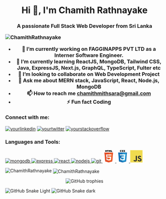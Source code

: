 <!-- Header -->
<h1 align="center">Hi 👋, I'm Chamith Rathnayake</h1>
<h3 align="center">A passionate Full Stack Web Developer from Sri Lanka

<!-- Profile Views & Stats -->
<p align="left"> <img src="https://komarev.com/ghpvc/?username=ChamithRathnayake&label=Profile%20views&color=0e75b6&style=flat" alt="ChamithRathnayake" /> </p>

<!-- Introduction -->
- 🔭 I’m currently working on FAGGINAPPS PVT LTD as a Interner Software Engineer.
- 🌱 I’m currently learning ReactJS, MongoDB, Tailwind CSS, Java, ExpressJS, Next.js, GraphQL, TypeScript, Fulter etc
- 👯 I’m looking to collaborate on Web Development Project
- 💬 Ask me about MERN stack, JavaScript, React, Node.js, MongoDB
- 📫 How to reach me chamithmithsara@gmail.com
- ⚡ Fun fact Coding

<!-- Social Media Badges -->
<h3 align="left">Connect with me:</h3>
<p align="left">
<a href="https://https://www.linkedin.com/in/chamithrathnayake/" target="blank"><img align="center" src="https://cdn.jsdelivr.net/npm/simple-icons@v3/icons/linkedin.svg" alt="yourlinkedin" height="30" width="40" /></a>
<a href="https://twitter.com/yourtwitter" target="blank"><img align="center" src="https://cdn.jsdelivr.net/npm/simple-icons@v3/icons/twitter.svg" alt="yourtwitter" height="30" width="40" /></a>
<a href="https://stackoverflow.com/users/yourid" target="blank"><img align="center" src="https://cdn.jsdelivr.net/npm/simple-icons@v3/icons/stackoverflow.svg" alt="yourstackoverflow" height="30" width="40" /></a>
</p>

<!-- Languages and Tools -->
<h3 align="left">Languages and Tools:</h3>
<p align="left"> 
<a href="https://www.mongodb.com/" target="_blank"> <img src="https://www.vectorlogo.zone/logos/mongodb/mongodb-icon.svg" alt="mongodb" width="40" height="40"/> </a>
<a href="https://expressjs.com" target="_blank"> <img src="https://www.vectorlogo.zone/logos/expressjs/expressjs-icon.svg" alt="express" width="40" height="40"/> </a>
<a href="https://reactjs.org/" target="_blank"> <img src="https://cdn.worldvectorlogo.com/logos/react-2.svg" alt="react" width="40" height="40"/> </a>
<a href="https://nodejs.org" target="_blank"> <img src="https://cdn.worldvectorlogo.com/logos/nodejs-icon.svg" alt="nodejs" width="40" height="40"/> </a>
<a href="https://git-scm.com/" target="_blank"> <img src="https://www.vectorlogo.zone/logos/git-scm/git-scm-icon.svg" alt="git" width="40" height="40"/> </a>
<a href="https://www.w3.org/html/" target="_blank"> <img src="https://raw.githubusercontent.com/devicons/devicon/master/icons/html5/html5-original-wordmark.svg" alt="html5" width="40" height="40"/> </a>
<a href="https://www.w3schools.com/css/" target="_blank"> <img src="https://raw.githubusercontent.com/devicons/devicon/master/icons/css3/css3-original-wordmark.svg" alt="css3" width="40" height="40"/> </a>
<a href="https://www.javascript.com/" target="_blank"> <img src="https://raw.githubusercontent.com/devicons/devicon/master/icons/javascript/javascript-original.svg" alt="javascript" width="40" height="40"/> </a>
</p>

<!-- GitHub Stats -->
<p><img align="left" src="https://github-readme-stats.vercel.app/api/top-langs?username=ChamithRathnayake&show_icons=true&locale=en&layout=compact" alt="ChamithRathnayake" /></p>

<p>&nbsp;<img align="center" src="https://github-readme-stats.vercel.app/api?username=ChamithRathnayake&show_icons=true&locale=en" alt="ChamithRathnayake" /></p>

<!-- GitHub Trophies -->
<p align="center">
  <img src="https://github-profile-trophy.vercel.app/?username=ChamithRathnayake" alt="GitHub trophies" />
</p>

<!-- Snake Game -->
![GitHub Snake Light](https://github.com/ChamithRathnayake/ChamithRathnayake/blob/output/github-contribution-grid-snake.svg#gh-light-mode-only)
![GitHub Snake dark](https://github.com/ChamithRathnayake/ChamithRathnayake/blob/output/github-contribution-grid-snake-dark.svg#gh-dark-mode-only)

